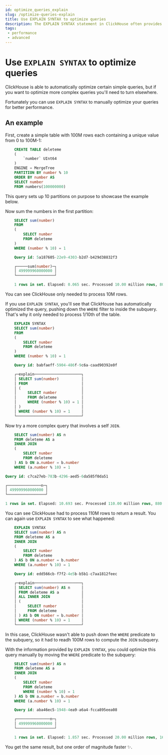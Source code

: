 ```yaml
---
id: optimize_queries_explain
slug: /optimize-queries-explain
title: Use EXPLAIN SYNTAX to optimize queries
description: The EXPLAIN SYNTAX statement in ClickHouse often provides clues on how to optimize your ClickHouse queries. Here's how to use it.
tags: 
 - performance
 - advanced
---
```


# Use ``EXPLAIN SYNTAX`` to optimize queries

ClickHouse is able to automatically optimize certain simple queries, but if you want to optimize more complex queries you'll need to turn elsewhere.

Fortunately you can use ``EXPLAIN SYNTAX`` to manually optimize your queries for better performance.

## An example
First, create a simple table with 100M rows each containing a unique value from 0 to 100M-1:

```SQL
    CREATE TABLE deleteme
    (
        `number` UInt64
    )
    ENGINE = MergeTree
    PARTITION BY number % 10
    ORDER BY number AS
    SELECT number
    FROM numbers(100000000)
```

This query sets up 10 partitions on purpose to showcase the example below.

Now sum the numbers in the first partition:

```SQL
    SELECT sum(number)
    FROM
    (
        SELECT number
        FROM deleteme
    )
    WHERE (number % 10) = 1

    Query id: 5a187605-22e9-4303-b2d7-b429d38832f3

    ┌─────sum(number)─┐
    │ 499999960000000 │
    └─────────────────┘

    1 rows in set. Elapsed: 0.065 sec. Processed 10.00 million rows, 80.00 MB (154.64 million rows/s., 1.24 GB/s.)
```

You can see ClickHouse only needed to process 10M rows.

If you use ``EXPLAIN SYNTAX``, you'll see that ClickHouse has automatically optimized the query, pushing down the ``WHERE`` filter to inside the subquery. That's why it only needed to process 1/10th of the table.

```SQL
    EXPLAIN SYNTAX
    SELECT sum(number)
    FROM
    (
        SELECT number
        FROM deleteme
    )
    WHERE (number % 10) = 1

    Query id: babfaeff-5904-486f-9c6a-caad90392e0f

    ┌─explain─────────────────────┐
    │ SELECT sum(number)          │
    │ FROM                        │
    │ (                           │
    │     SELECT number           │
    │     FROM deleteme           │
    │     WHERE (number % 10) = 1 │
    │ )                           │
    │ WHERE (number % 10) = 1     │
    └─────────────────────────────┘
```

Now try a more complex query that involves a self ``JOIN``.

```SQL
    SELECT sum(number) AS n
    FROM deleteme AS a
    INNER JOIN
    (
        SELECT number
        FROM deleteme
    ) AS b ON a.number = b.number
    WHERE (a.number % 10) = 1

Query id: c7ca27eb-783b-4296-aed5-6da585f0da51

┌───────────────n─┐
│ 499999960000000 │
└─────────────────┘

1 rows in set. Elapsed: 10.693 sec. Processed 110.00 million rows, 880.00 MB (10.29 million rows/s., 82.30 MB/s.)
```

You can see ClickHouse had to process 110M rows to return a result. You can again use ``EXPLAIN SYNTAX`` to see what happened:

```SQL
    EXPLAIN SYNTAX
    SELECT sum(number) AS n
    FROM deleteme AS a
    INNER JOIN
    (
        SELECT number
        FROM deleteme
    ) AS b ON a.number = b.number
    WHERE (a.number % 10) = 1

    Query id: edd566cb-f7f2-4e5b-b5b1-c7aa1812feec

    ┌─explain─────────────────────┐
    │ SELECT sum(number) AS n     │
    │ FROM deleteme AS a          │
    │ ALL INNER JOIN              │
    │ (                           │
    │     SELECT number           │
    │     FROM deleteme           │
    │ ) AS b ON number = b.number │
    │ WHERE (number % 10) = 1     │
    └─────────────────────────────┘
```

In this case, ClickHouse wasn't able to push down the ``WHERE`` predicate to the subquery, so it had to readh 100M rows to compute the ``JOIN`` subquery.

With the information provided by ``EXPLAIN SYNTAX``, you could optimize this query manually by moving the ``WHERE`` predicate to the subquery:

```SQL
    SELECT sum(number) AS n
    FROM deleteme AS a
    INNER JOIN
    (
        SELECT number
        FROM deleteme
        WHERE (number % 10) = 1
    ) AS b ON a.number = b.number
    WHERE (a.number % 10) = 1

    Query id: aba46ec5-1948-4ea9-a6a4-fcca895eea08

    ┌───────────────n─┐
    │ 499999960000000 │
    └─────────────────┘

    1 rows in set. Elapsed: 1.857 sec. Processed 20.00 million rows, 160.00 MB (10.77 million rows/s., 86.17 MB/s.)
```

You get the same result, but one order of magnitude faster ✨.